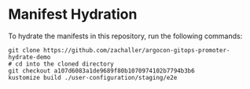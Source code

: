 # Manifest Hydration

To hydrate the manifests in this repository, run the following commands:

```shell
git clone https://github.com/zachaller/argocon-gitops-promoter-hydrate-demo
# cd into the cloned directory
git checkout a107d6083a1de9689f80b1070974102b7794b3b6
kustomize build ./user-configuration/staging/e2e
```
